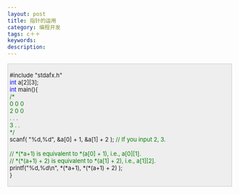 ```yaml
---
layout: post
title: 指针的运用
category: 编程开发
tags: c＋＋
keywords: 
description: 
---
```


<div
style="border-bottom:#cccccc 1px solid;border-left:#cccccc 1px solid;padding-bottom:4px;background-color:#eeeeee;padding-left:4px;width:98%;padding-right:5px;font-size:13px;word-break:break-all;border-top:#cccccc 1px solid;border-right:#cccccc 1px solid;padding-top:4px;">

\#include "stdafx.h"\
 <span style="color:#0000ff;">int</span> a[2][3];\
 <span style="color:#0000ff;">int</span> main(){\
     <span style="color:#008000;">/\*</span><span
style="color:#008000;">\
     0 0 0\
     2 0 0\
     . . .\
     3 . .\
     </span><span style="color:#008000;">\*/</span>\
     scanf( "%d,%d", &a[0] + 1, &a[1] + 2 ); <span
style="color:#008000;">//</span><span
style="color:#008000;"> If you input 2, 3.\
\
     </span><span style="color:#008000;">//</span><span
style="color:#008000;"> \*(\*a+1) is equivalent to \*(a[0] + 1), i.e., a[0][1].\
     </span><span style="color:#008000;">//</span><span
style="color:#008000;"> \*(\*(a+1) + 2) is equivalent to \*(a[1] + 2), i.e., a[1][2].</span><span
style="color:#008000;">\
 </span>    printf("%d,%d\\n", \*(\*a+1), \*(\*(a+1) + 2) );\
 }

</div>






